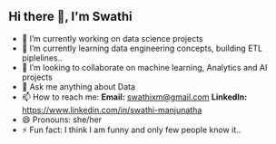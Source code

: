 ## Hi there 👋, I'm Swathi

- 🔭 I’m currently working on data science projects
- 🌱 I’m currently learning data engineering concepts, building ETL piplelines..
- 👯 I’m looking to collaborate on machine learning, Analytics and AI projects
- 💬 Ask me anything about Data
- 📫 How to reach me:
  **Email:** swathixm@gmail.com
  **LinkedIn:** https://www.linkedin.com/in/swathi-manjunatha
- 😄 Pronouns: she/her
- ⚡ Fun fact: I think I am funny and only few people know it.. 
  
<!--
**swathi-manjunatha/swathi-manjunatha** is a ✨ _special_ ✨ repository because its `README.md` (this file) appears on your GitHub profile.

Here are some ideas to get you started:

- 🔭 I’m currently working on ...
- 🌱 I’m currently learning ...
- 👯 I’m looking to collaborate on ...
- 🤔 I’m looking for help with ...
- 💬 Ask me about ...
- 📫 How to reach me: ...
- 😄 Pronouns: ...
- ⚡ Fun fact: ...
-->
